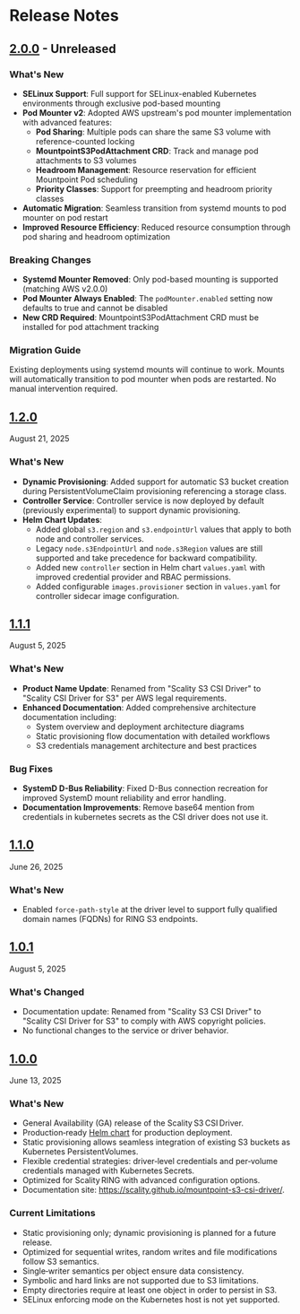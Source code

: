 # Release Notes

## [2.0.0](https://github.com/scality/mountpoint-s3-csi-driver/releases/tag/2.0.0) - Unreleased

### What's New

- **SELinux Support**: Full support for SELinux-enabled Kubernetes environments through exclusive pod-based mounting
- **Pod Mounter v2**: Adopted AWS upstream's pod mounter implementation with advanced features:
  - **Pod Sharing**: Multiple pods can share the same S3 volume with reference-counted locking
  - **MountpointS3PodAttachment CRD**: Track and manage pod attachments to S3 volumes
  - **Headroom Management**: Resource reservation for efficient Mountpoint Pod scheduling
  - **Priority Classes**: Support for preempting and headroom priority classes
- **Automatic Migration**: Seamless transition from systemd mounts to pod mounter on pod restart
- **Improved Resource Efficiency**: Reduced resource consumption through pod sharing and headroom optimization

### Breaking Changes

- **Systemd Mounter Removed**: Only pod-based mounting is supported (matching AWS v2.0.0)
- **Pod Mounter Always Enabled**: The `podMounter.enabled` setting now defaults to true and cannot be disabled
- **New CRD Required**: MountpointS3PodAttachment CRD must be installed for pod attachment tracking

### Migration Guide

Existing deployments using systemd mounts will continue to work. Mounts will automatically transition to pod mounter when pods are restarted. No manual intervention required.

## [1.2.0](https://github.com/scality/mountpoint-s3-csi-driver/releases/tag/1.2.0)

August 21, 2025

### What's New

- **Dynamic Provisioning**: Added support for automatic S3 bucket creation during PersistentVolumeClaim provisioning referencing a storage class.
- **Controller Service**: Controller service is now deployed by default (previously experimental) to support dynamic provisioning.
- **Helm Chart Updates**:
  - Added global `s3.region` and `s3.endpointUrl` values that apply to both node and controller services.
  - Legacy `node.s3EndpointUrl` and `node.s3Region` values are still supported and take precedence for backward compatibility.
  - Added new `controller` section in Helm chart `values.yaml` with improved credential provider and RBAC permissions.
  - Added configurable `images.provisioner` section in `values.yaml` for controller sidecar image configuration.

## [1.1.1](https://github.com/scality/mountpoint-s3-csi-driver/releases/tag/1.1.1)

August 5, 2025

### What's New

- **Product Name Update**: Renamed from "Scality S3 CSI Driver" to "Scality CSI Driver for S3" per AWS legal requirements.
- **Enhanced Documentation**: Added comprehensive architecture documentation including:
  - System overview and deployment architecture diagrams
  - Static provisioning flow documentation with detailed workflows
  - S3 credentials management architecture and best practices

### Bug Fixes

- **SystemD D-Bus Reliability**: Fixed D-Bus connection recreation for improved SystemD mount reliability and error handling.
- **Documentation Improvements**: Remove base64 mention from credentials in kubernetes secrets as the CSI driver does not use it.

## [1.1.0](https://github.com/scality/mountpoint-s3-csi-driver/releases/tag/1.1.0)

June 26, 2025

### What's New

- Enabled `force-path-style` at the driver level to support fully qualified domain names (FQDNs) for RING S3 endpoints.

## [1.0.1](https://github.com/scality/mountpoint-s3-csi-driver/releases/tag/1.0.1)

August 5, 2025

### What's Changed

- Documentation update: Renamed from "Scality S3 CSI Driver" to "Scality CSI Driver for S3" to comply with AWS copyright policies.
- No functional changes to the service or driver behavior.

## [1.0.0](https://github.com/scality/mountpoint-s3-csi-driver/releases/tag/1.0.0)

June 13, 2025

### What's New

- General Availability (GA) release of the Scality S3 CSI Driver.
- Production‑ready [Helm chart](https://github.com/scality/mountpoint-s3-csi-driver/tree/main/charts/scality-mountpoint-s3-csi-driver) for production deployment.
- Static provisioning allows seamless integration of existing S3 buckets as Kubernetes PersistentVolumes.
- Flexible credential strategies: driver‑level credentials and per‑volume credentials managed with Kubernetes Secrets.
- Optimized for Scality RING with advanced configuration options.
- Documentation site: <https://scality.github.io/mountpoint-s3-csi-driver/>.

### Current Limitations

- Static provisioning only; dynamic provisioning is planned for a future release.
- Optimized for sequential writes, random writes and file modifications follow S3 semantics.
- Single‑writer semantics per object ensure data consistency.
- Symbolic and hard links are not supported due to S3 limitations.
- Empty directories require at least one object in order to persist in S3.
- SELinux enforcing mode on the Kubernetes host is not yet supported.
